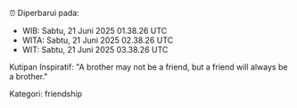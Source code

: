 ⏰ Diperbarui pada:
- WIB: Sabtu, 21 Juni 2025 01.38.26 UTC
- WITA: Sabtu, 21 Juni 2025 02.38.26 UTC
- WIT: Sabtu, 21 Juni 2025 03.38.26 UTC

Kutipan Inspiratif:
"A brother may not be a friend, but a friend will always be a brother."


Kategori: friendship

